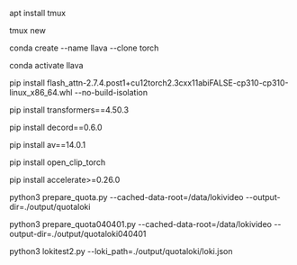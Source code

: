 apt install tmux

tmux new

conda create --name llava --clone torch

conda activate llava

pip install flash_attn-2.7.4.post1+cu12torch2.3cxx11abiFALSE-cp310-cp310-linux_x86_64.whl --no-build-isolation

pip install transformers==4.50.3

pip install decord==0.6.0

pip install av==14.0.1

pip install open_clip_torch

pip install accelerate>=0.26.0



python3 prepare_quota.py --cached-data-root=/data/lokivideo --output-dir=./output/quotaloki

python3 prepare_quota040401.py --cached-data-root=/data/lokivideo --output-dir=./output/quotaloki040401


python3 lokitest2.py --loki_path=./output/quotaloki/loki.json